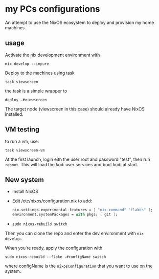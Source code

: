 # my PCs configurations

An attempt to use the NixOS ecosystem to deploy and provision my home machines.

## usage

Activate the nix development environment with

```shell
nix develop --impure
```

Deploy to the machines using task

```shell
task viewscreen
```

the task is a simple wrapper to

```shell
deploy .#viewscreen
```

The target node (viewscreen in this case) should already have NixOS installed.

## VM testing

to run a vm, use:

```shell
task viewscreen-vm
```

At the first launch, login eith the user root and password "test", then run `reboot`.
This will load the kodi user services and boot kodi at start.

## New system

- Install NixOS
- Edit /etc/nixos/configuration.nix to add:

  ```nix
  nix.settings.experimental-features = [ "nix-command" "flakes" ];
  environment.systemPackages = with pkgs; [ git ];
  ```

- `sudo nixos-rebuild switch`

Then you can clone the repo and enter the dev environment with `nix develop`.

When you're ready, apply the configuration with

```shell
sudo nixos-rebuild --flake .#configName switch
```

where configName is the `nixosConfiguration` that you want to use on the system.
